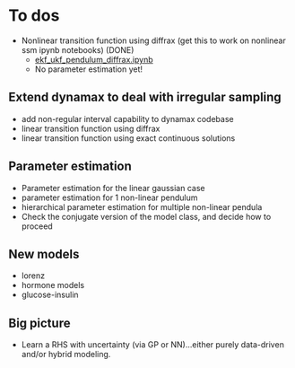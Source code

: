 # To dos

- Nonlinear transition function using diffrax (get this to work on nonlinear ssm ipynb notebooks) (DONE)
    - [ekf_ukf_pendulum_diffrax.ipynb](./notebooks/ekf_ukf_pendulum_diffrax.ipynb)
    - No parameter estimation yet!
    
## Extend dynamax to deal with irregular sampling
- add non-regular interval capability to dynamax codebase
- linear transition function using diffrax
- linear transition function using exact continuous solutions

## Parameter estimation
- Parameter estimation for the linear gaussian case
- parameter estimation for 1 non-linear pendulum
- hierarchical parameter estimation for multiple non-linear pendula
- Check the conjugate version of the model class, and decide how to proceed

## New models

- lorenz
- hormone models
- glucose-insulin

## Big picture
- Learn a RHS with uncertainty (via GP or NN)...either purely data-driven and/or hybrid modeling.
